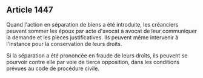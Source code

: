 Article 1447
----
Quand l'action en séparation de biens a été introduite, les créanciers peuvent
sommer les époux par acte d'avocat à avocat de leur communiquer la demande et
les pièces justificatives. Ils peuvent même intervenir à l'instance pour la
conservation de leurs droits.

Si la séparation a été prononcée en fraude de leurs droits, ils peuvent se
pourvoir contre elle par voie de tierce opposition, dans les conditions prévues
au code de procédure civile.
